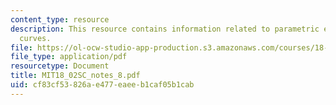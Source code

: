 ```yaml
---
content_type: resource
description: This resource contains information related to parametric equations of
  curves.
file: https://ol-ocw-studio-app-production.s3.amazonaws.com/courses/18-02sc-multivariable-calculus-fall-2010/cf83cf53826ae477eaeeb1caf05b1cab_MIT18_02SC_notes_8.pdf
file_type: application/pdf
resourcetype: Document
title: MIT18_02SC_notes_8.pdf
uid: cf83cf53-826a-e477-eaee-b1caf05b1cab
---
```


